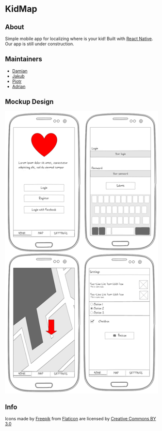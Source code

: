 # KidMap


## About
Simple mobile app for localizing where is your kid!
Built with [React Native](https://facebook.github.io/react-native/).
Our app is still under construction.


## Maintainers
* [Damian](https://github.com/damian199674)
* [Jakub](https://github.com/jaksak)
* [Piotr](https://github.com/PiotrDrozdz96)
* [Adrian](https://github.com/akubala)

## Mockup Design

![Mockups](./mockup/mockup-all.png)

## Info
Icons made by [Freepik](https://www.freepik.com/)
from [Flaticon](https://www.flaticon.com/) are licensed by [Creative Commons BY 3.0](http://creativecommons.org/licenses/by/3.0/")
